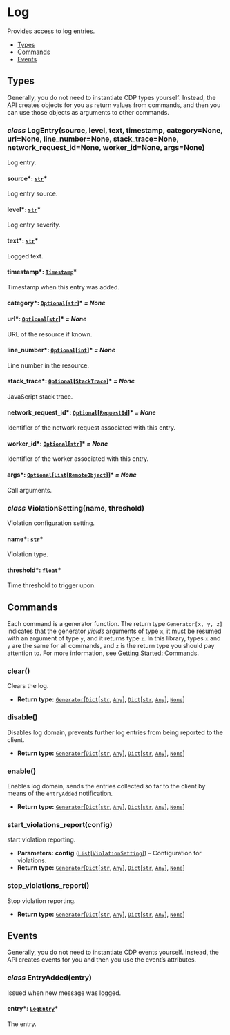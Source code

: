 # Log

Provides access to log entries.

<a id="module-nodriver.cdp.log"></a>
* [Types]()
* [Commands]()
* [Events]()

## Types

Generally, you do not need to instantiate CDP types
yourself. Instead, the API creates objects for you as return
values from commands, and then you can use those objects as
arguments to other commands.

### *class* LogEntry(source, level, text, timestamp, category=None, url=None, line_number=None, stack_trace=None, network_request_id=None, worker_id=None, args=None)

Log entry.

#### source*: [`str`](https://docs.python.org/3/library/stdtypes.html#str)*

Log entry source.

#### level*: [`str`](https://docs.python.org/3/library/stdtypes.html#str)*

Log entry severity.

#### text*: [`str`](https://docs.python.org/3/library/stdtypes.html#str)*

Logged text.

#### timestamp*: [`Timestamp`](runtime.md#nodriver.cdp.runtime.Timestamp)*

Timestamp when this entry was added.

#### category*: [`Optional`](https://docs.python.org/3/library/typing.html#typing.Optional)[[`str`](https://docs.python.org/3/library/stdtypes.html#str)]* *= None*

#### url*: [`Optional`](https://docs.python.org/3/library/typing.html#typing.Optional)[[`str`](https://docs.python.org/3/library/stdtypes.html#str)]* *= None*

URL of the resource if known.

#### line_number*: [`Optional`](https://docs.python.org/3/library/typing.html#typing.Optional)[[`int`](https://docs.python.org/3/library/functions.html#int)]* *= None*

Line number in the resource.

#### stack_trace*: [`Optional`](https://docs.python.org/3/library/typing.html#typing.Optional)[[`StackTrace`](runtime.md#nodriver.cdp.runtime.StackTrace)]* *= None*

JavaScript stack trace.

#### network_request_id*: [`Optional`](https://docs.python.org/3/library/typing.html#typing.Optional)[[`RequestId`](network.md#nodriver.cdp.network.RequestId)]* *= None*

Identifier of the network request associated with this entry.

#### worker_id*: [`Optional`](https://docs.python.org/3/library/typing.html#typing.Optional)[[`str`](https://docs.python.org/3/library/stdtypes.html#str)]* *= None*

Identifier of the worker associated with this entry.

#### args*: [`Optional`](https://docs.python.org/3/library/typing.html#typing.Optional)[[`List`](https://docs.python.org/3/library/typing.html#typing.List)[[`RemoteObject`](runtime.md#nodriver.cdp.runtime.RemoteObject)]]* *= None*

Call arguments.

### *class* ViolationSetting(name, threshold)

Violation configuration setting.

#### name*: [`str`](https://docs.python.org/3/library/stdtypes.html#str)*

Violation type.

#### threshold*: [`float`](https://docs.python.org/3/library/functions.html#float)*

Time threshold to trigger upon.

## Commands

Each command is a generator function. The return
type `Generator[x, y, z]` indicates that the generator
*yields* arguments of type `x`, it must be resumed with
an argument of type `y`, and it returns type `z`. In
this library, types `x` and `y` are the same for all
commands, and `z` is the return type you should pay attention
to. For more information, see
[Getting Started: Commands](../../readme.md#getting-started-commands).

### clear()

Clears the log.

* **Return type:**
  [`Generator`](https://docs.python.org/3/library/typing.html#typing.Generator)[[`Dict`](https://docs.python.org/3/library/typing.html#typing.Dict)[[`str`](https://docs.python.org/3/library/stdtypes.html#str), [`Any`](https://docs.python.org/3/library/typing.html#typing.Any)], [`Dict`](https://docs.python.org/3/library/typing.html#typing.Dict)[[`str`](https://docs.python.org/3/library/stdtypes.html#str), [`Any`](https://docs.python.org/3/library/typing.html#typing.Any)], [`None`](https://docs.python.org/3/library/constants.html#None)]

### disable()

Disables log domain, prevents further log entries from being reported to the client.

* **Return type:**
  [`Generator`](https://docs.python.org/3/library/typing.html#typing.Generator)[[`Dict`](https://docs.python.org/3/library/typing.html#typing.Dict)[[`str`](https://docs.python.org/3/library/stdtypes.html#str), [`Any`](https://docs.python.org/3/library/typing.html#typing.Any)], [`Dict`](https://docs.python.org/3/library/typing.html#typing.Dict)[[`str`](https://docs.python.org/3/library/stdtypes.html#str), [`Any`](https://docs.python.org/3/library/typing.html#typing.Any)], [`None`](https://docs.python.org/3/library/constants.html#None)]

### enable()

Enables log domain, sends the entries collected so far to the client by means of the
`entryAdded` notification.

* **Return type:**
  [`Generator`](https://docs.python.org/3/library/typing.html#typing.Generator)[[`Dict`](https://docs.python.org/3/library/typing.html#typing.Dict)[[`str`](https://docs.python.org/3/library/stdtypes.html#str), [`Any`](https://docs.python.org/3/library/typing.html#typing.Any)], [`Dict`](https://docs.python.org/3/library/typing.html#typing.Dict)[[`str`](https://docs.python.org/3/library/stdtypes.html#str), [`Any`](https://docs.python.org/3/library/typing.html#typing.Any)], [`None`](https://docs.python.org/3/library/constants.html#None)]

### start_violations_report(config)

start violation reporting.

* **Parameters:**
  **config** ([`List`](https://docs.python.org/3/library/typing.html#typing.List)[[`ViolationSetting`](#nodriver.cdp.log.ViolationSetting)]) – Configuration for violations.
* **Return type:**
  [`Generator`](https://docs.python.org/3/library/typing.html#typing.Generator)[[`Dict`](https://docs.python.org/3/library/typing.html#typing.Dict)[[`str`](https://docs.python.org/3/library/stdtypes.html#str), [`Any`](https://docs.python.org/3/library/typing.html#typing.Any)], [`Dict`](https://docs.python.org/3/library/typing.html#typing.Dict)[[`str`](https://docs.python.org/3/library/stdtypes.html#str), [`Any`](https://docs.python.org/3/library/typing.html#typing.Any)], [`None`](https://docs.python.org/3/library/constants.html#None)]

### stop_violations_report()

Stop violation reporting.

* **Return type:**
  [`Generator`](https://docs.python.org/3/library/typing.html#typing.Generator)[[`Dict`](https://docs.python.org/3/library/typing.html#typing.Dict)[[`str`](https://docs.python.org/3/library/stdtypes.html#str), [`Any`](https://docs.python.org/3/library/typing.html#typing.Any)], [`Dict`](https://docs.python.org/3/library/typing.html#typing.Dict)[[`str`](https://docs.python.org/3/library/stdtypes.html#str), [`Any`](https://docs.python.org/3/library/typing.html#typing.Any)], [`None`](https://docs.python.org/3/library/constants.html#None)]

## Events

Generally, you do not need to instantiate CDP events
yourself. Instead, the API creates events for you and then
you use the event’s attributes.

### *class* EntryAdded(entry)

Issued when new message was logged.

#### entry*: [`LogEntry`](#nodriver.cdp.log.LogEntry)*

The entry.
